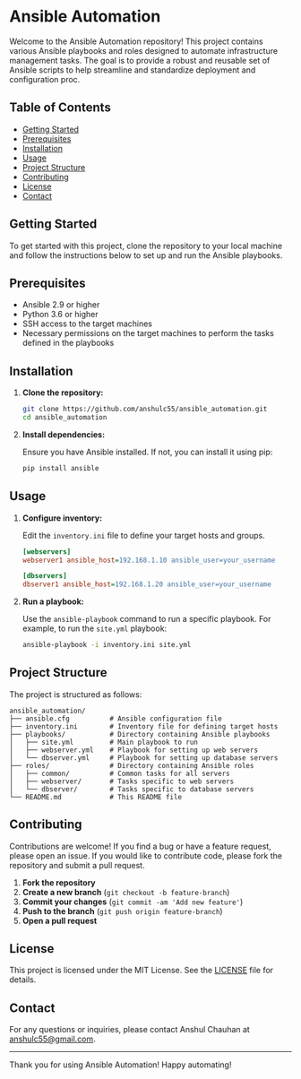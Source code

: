 # Ansible Automation

Welcome to the Ansible Automation repository! This project contains various Ansible playbooks and roles designed to automate infrastructure management tasks. The goal is to provide a robust and reusable set of Ansible scripts to help streamline and standardize deployment and configuration proc.

## Table of Contents

- [Getting Started](#getting-started)
- [Prerequisites](#prerequisites)
- [Installation](#installation)
- [Usage](#usage)
- [Project Structure](#project-structure)
- [Contributing](#contributing)
- [License](#license)
- [Contact](#contact)

## Getting Started

To get started with this project, clone the repository to your local machine and follow the instructions below to set up and run the Ansible playbooks.

## Prerequisites

- Ansible 2.9 or higher
- Python 3.6 or higher
- SSH access to the target machines
- Necessary permissions on the target machines to perform the tasks defined in the playbooks

## Installation

1. **Clone the repository:**

   ```bash
   git clone https://github.com/anshulc55/ansible_automation.git
   cd ansible_automation
   ```

2. **Install dependencies:**

   Ensure you have Ansible installed. If not, you can install it using pip:

   ```bash
   pip install ansible
   ```

## Usage

1. **Configure inventory:**

   Edit the `inventory.ini` file to define your target hosts and groups.

   ```ini
   [webservers]
   webserver1 ansible_host=192.168.1.10 ansible_user=your_username

   [dbservers]
   dbserver1 ansible_host=192.168.1.20 ansible_user=your_username
   ```

2. **Run a playbook:**

   Use the `ansible-playbook` command to run a specific playbook. For example, to run the `site.yml` playbook:

   ```bash
   ansible-playbook -i inventory.ini site.yml
   ```

## Project Structure

The project is structured as follows:

```
ansible_automation/
├── ansible.cfg          # Ansible configuration file
├── inventory.ini        # Inventory file for defining target hosts
├── playbooks/           # Directory containing Ansible playbooks
│   ├── site.yml         # Main playbook to run
│   ├── webserver.yml    # Playbook for setting up web servers
│   └── dbserver.yml     # Playbook for setting up database servers
├── roles/               # Directory containing Ansible roles
│   ├── common/          # Common tasks for all servers
│   ├── webserver/       # Tasks specific to web servers
│   └── dbserver/        # Tasks specific to database servers
└── README.md            # This README file
```

## Contributing

Contributions are welcome! If you find a bug or have a feature request, please open an issue. If you would like to contribute code, please fork the repository and submit a pull request.

1. **Fork the repository**
2. **Create a new branch** (`git checkout -b feature-branch`)
3. **Commit your changes** (`git commit -am 'Add new feature'`)
4. **Push to the branch** (`git push origin feature-branch`)
5. **Open a pull request**

## License

This project is licensed under the MIT License. See the [LICENSE](LICENSE) file for details.

## Contact

For any questions or inquiries, please contact Anshul Chauhan at anshulc55@gmail.com.

---

Thank you for using Ansible Automation! Happy automating!
